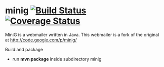 minig [![Build Status](https://api.travis-ci.org/ksokol/minig.png?branch=master)](https://travis-ci.org/ksokol/minig/) [![Coverage Status](https://coveralls.io/repos/ksokol/minig/badge.png?branch=master)](https://coveralls.io/r/ksokol/minig?branch=master)
=====

MiniG is a webmailer written in Java. This webmailer is a fork of the original at http://code.google.com/p/minig/

Build and package
- run **mvn package** inside subdirectory minig
